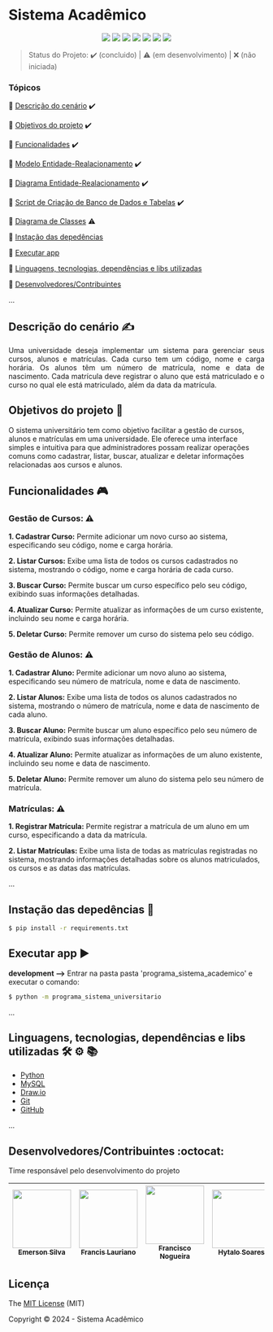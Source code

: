 <h1>Sistema Acadêmico</h1> 

<p align="center">
  <img src="http://img.shields.io/static/v1?label=python&message=3.12&color=blue&style=for-the-badge&logo=python"/>
  <img src="http://img.shields.io/static/v1?label=Draw.io&message=24.6.4&color=f08705&style=for-the-badge&logo=diagramsdotnet"/>
  <img src="http://img.shields.io/static/v1?label=MySQL&message=8.0.38&color=4479a1&style=for-the-badge&logo=mysql&logoColor=f5f5f5"/>
  <img src="http://img.shields.io/static/v1?label=Git&message=2.45.2&color=f05032&style=for-the-badge&logo=git"/>
  <img src="http://img.shields.io/static/v1?label=GitHub&message=2024&color=181717&style=for-the-badge&logo=github"/>
  <img src="http://img.shields.io/static/v1?label=STATUS&message=EM%20DESENVOLVIMENTO&color=yellow&style=for-the-badge"/>
  <img src="http://img.shields.io/static/v1?label=License&message=MIT&color=green&style=for-the-badge"/>
</p>

> Status do Projeto: :heavy_check_mark: (concluido) | :warning: (em desenvolvimento) | :x: (não iniciada)

### Tópicos 

:small_blue_diamond: [Descrição do cenário](#descrição-do-cenário-writing_hand) :heavy_check_mark:

:small_blue_diamond: [Objetivos do projeto](#objetivos-do-projeto-dart) :heavy_check_mark:

:small_blue_diamond: [Funcionalidades](#funcionalidades-video_game) :heavy_check_mark:

:small_blue_diamond: [Modelo Entidade-Realacionamento](./banco_de_dados/sistema_academico.brM3) :heavy_check_mark:

:small_blue_diamond: [Diagrama Entidade-Realacionamento](./banco_de_dados/der_sistema_academico.brM3) :heavy_check_mark:

:small_blue_diamond: [Script de Criação de Banco de Dados e Tabelas](./banco_de_dados/script_database_table_sistema_academico.sql) :heavy_check_mark:

:small_blue_diamond: [Diagrama de Classes](./diagrama_de_classe/-technologist) :warning:

:small_blue_diamond: [Instação das depedências](#instação-das-depedências-arrow_down_small) 

:small_blue_diamond: [Executar app](#executar-app-arrow_forward)

:small_blue_diamond: [Linguagens, tecnologias, dependências e libs utilizadas](#linguagens-tecnologias-dependências-e-libs-utilizadas-hammer_and_wrench-gear-books)

:small_blue_diamond: [Desenvolvedores/Contribuintes](#desenvolvedorescontribuintes-octocat)

... 

## Descrição do cenário :writing_hand:

<p align="justify">
Uma universidade deseja implementar um sistema para gerenciar seus cursos, alunos e matrículas. Cada curso tem um código, nome e carga horária. Os alunos têm um número de matrícula, nome e data de nascimento. Cada matrícula deve registrar o aluno que está matriculado e o curso no qual ele está matriculado, além da data da matrícula.

</p>


## Objetivos do projeto :dart:

<p align="justify">

O sistema universitário tem como objetivo facilitar a gestão de cursos, alunos e matrículas em uma universidade. Ele oferece uma interface simples e intuitiva para que administradores possam realizar operações comuns como cadastrar, listar, buscar, atualizar e deletar informações relacionadas aos cursos e alunos.


</p>


## Funcionalidades :video_game:

### Gestão de Cursos: :warning:
   **1. Cadastrar Curso:** Permite adicionar um novo curso ao sistema, especificando seu código, nome e carga horária.

   **2. Listar Cursos:** Exibe uma lista de todos os cursos cadastrados no sistema, mostrando o código, nome e carga horária de cada curso.

   **3. Buscar Curso:** Permite buscar um curso específico pelo seu código, exibindo suas informações detalhadas.

   **4. Atualizar Curso:** Permite atualizar as informações de um curso existente, incluindo seu nome e carga horária.

   **5. Deletar Curso:** Permite remover um curso do sistema pelo seu código.

### Gestão de Alunos: :warning:
   **1. Cadastrar Aluno:** Permite adicionar um novo aluno ao sistema, especificando seu número de matrícula, nome e data de nascimento.

   **2. Listar Alunos:** Exibe uma lista de todos os alunos cadastrados no sistema, mostrando o número de matrícula, nome e data de nascimento de cada aluno.

   **3. Buscar Aluno:** Permite buscar um aluno específico pelo seu número de matrícula, exibindo suas informações detalhadas.

   **4. Atualizar Aluno:** Permite atualizar as informações de um aluno existente, incluindo seu nome e data de nascimento.

   **5. Deletar Aluno:** Permite remover um aluno do sistema pelo seu número de matrícula.

### Matrículas: :warning:
   **1. Registrar Matrícula:** Permite registrar a matrícula de um aluno em um curso, especificando a data da matrícula.

   **2. Listar Matrículas:** Exibe uma lista de todas as matrículas registradas no sistema, mostrando informações detalhadas sobre os alunos matriculados, os cursos e as datas das matrículas.


... 

## Instação das depedências :arrow_down_small:

```bash
$ pip install -r requirements.txt

```

## Executar app :arrow_forward:

**development -->** Entrar na pasta pasta 'programa_sistema_academico' e executar o comando:

```bash
$ python -m programa_sistema_universitario
```

... 

## Linguagens, tecnologias, dependências e libs utilizadas :hammer_and_wrench: :gear: :books:

- [Python](https://www.python.org/downloads/)
- [MySQL](https://www.mysql.com/downloads/)
- [Draw.io](https://www.drawio.com/)
- [Git](https://git-scm.com/downloads)
- [GitHub](https://github.com/)

...

## Desenvolvedores/Contribuintes :octocat:

Time responsável pelo desenvolvimento do projeto

| [<img src="" width=115><br><sub>Emerson Silva</sub>](https://github.com) | [<img src="https://avatars.githubusercontent.com/u/130801505?v=4" width=115><br><sub>Francis Lauriano</sub>](https://github.com/FrancisLauriano) | [<img src="" width=115><br><sub>Francisco Nogueira</sub>](https://github.com/) | [<img src="" width=115><br><sub>Hytalo Soares</sub>](https://github.com/) | [<img src="" width=115><br><sub>Suellen </sub>](https://github.com/) |
| :---: | :---: | :---: | :---: | :---:


## Licença 

The [MIT License]() (MIT)

Copyright :copyright: 2024 - Sistema Acadêmico
